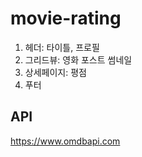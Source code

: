 # movie-rating

1. 헤더: 타이틀, 프로필
2. 그리드뷰: 영화 포스트 썸네일
3. 상세페이지: 평점
4. 푸터

## API

https://www.omdbapi.com
